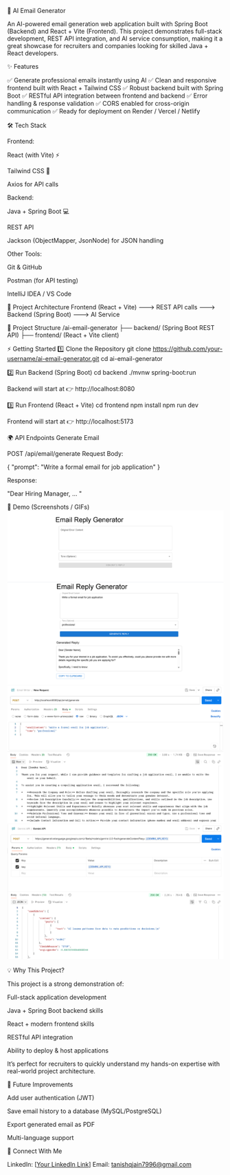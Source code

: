 📧 AI Email Generator

An AI-powered email generation web application built with Spring Boot (Backend) and React + Vite (Frontend).
This project demonstrates full-stack development, REST API integration, and AI service consumption, making it a great showcase for recruiters and companies looking for skilled Java + React developers.

✨ Features

✅ Generate professional emails instantly using AI
✅ Clean and responsive frontend built with React + Tailwind CSS
✅ Robust backend built with Spring Boot
✅ RESTful API integration between frontend and backend
✅ Error handling & response validation
✅ CORS enabled for cross-origin communication
✅ Ready for deployment on Render / Vercel / Netlify

🛠️ Tech Stack

Frontend:

React (with Vite) ⚡

Tailwind CSS 🎨

Axios for API calls

Backend:

Java + Spring Boot 💻

REST API

Jackson (ObjectMapper, JsonNode) for JSON handling

Other Tools:

Git & GitHub

Postman (for API testing)

IntelliJ IDEA / VS Code

🚀 Project Architecture
Frontend (React + Vite)  --->  REST API calls  --->  Backend (Spring Boot) ---> AI Service

📂 Project Structure
/ai-email-generator
   ├── backend/  (Spring Boot REST API)
   ├── frontend/ (React + Vite client)

⚡ Getting Started
1️⃣ Clone the Repository
git clone https://github.com/your-username/ai-email-generator.git
cd ai-email-generator

2️⃣ Run Backend (Spring Boot)
cd backend
./mvnw spring-boot:run


Backend will start at 👉 http://localhost:8080

3️⃣ Run Frontend (React + Vite)
cd frontend
npm install
npm run dev


Frontend will start at 👉 http://localhost:5173

🌍 API Endpoints
Generate Email

POST /api/email/generate
Request Body:

{
  "prompt": "Write a formal email for job application"
}


Response:

"Dear Hiring Manager, ... "



🎥 Demo (Screenshots / GIFs)
![image alt](https://github.com/Tanishq1596/Email-Generator-using-AI/blob/main/Screenshot%202025-08-22%20205951.png?raw=true)
![image alt](https://github.com/Tanishq1596/Email-Generator-using-AI/blob/main/Screenshot%202025-08-22%20204541.png?raw=true)
![image alt](https://github.com/Tanishq1596/Email-Generator-using-AI/blob/main/Screenshot%202025-08-22%20204956.png?raw=true)
![image alt](https://github.com/Tanishq1596/Email-Generator-using-AI/blob/main/Screenshot%202025-08-22%20204806.png?raw=true)

💡 Why This Project?

This project is a strong demonstration of:

Full-stack application development

Java + Spring Boot backend skills

React + modern frontend skills

RESTful API integration

Ability to deploy & host applications

It’s perfect for recruiters to quickly understand my hands-on expertise with real-world project architecture.

📌 Future Improvements

Add user authentication (JWT)

Save email history to a database (MySQL/PostgreSQL)

Export generated email as PDF

Multi-language support

🤝 Connect With Me

LinkedIn: [[Your LinkedIn Link](https://www.linkedin.com/in/tanishq-jain-b64107280/)]
Email: tanishqjain7996@gmail.com
